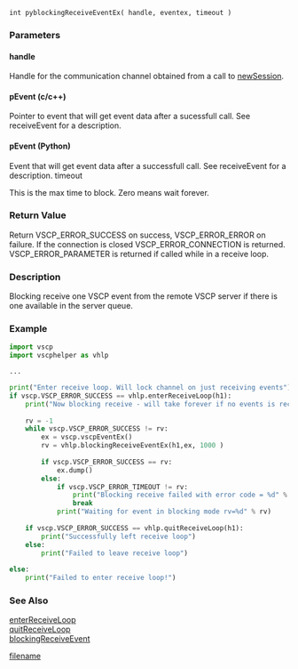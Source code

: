 

```clike
int pyblockingReceiveEventEx( handle, eventex, timeout )
```

### Parameters

#### handle
Handle for the communication channel obtained from a call to [newSession](newsession.md).

#### pEvent (c/c++)
Pointer to event that will get event data after a sucessfull call. See receiveEvent for a description.

#### pEvent (Python)
Event that will get event data after a successfull call. See receiveEvent for a description.
timeout

This is the max time to block. Zero means wait forever.


### Return Value
Return VSCP_ERROR_SUCCESS on success, VSCP_ERROR_ERROR on failure. If the connection is closed VSCP_ERROR_CONNECTION is returned. VSCP_ERROR_PARAMETER is returned if called while in a receive loop. 

### Description
Blocking receive one VSCP event from the remote VSCP server if there is one available in the server queue. 


### Example

```python
import vscp
import vscphelper as vhlp

...

print("Enter receive loop. Will lock channel on just receiving events")
if vscp.VSCP_ERROR_SUCCESS == vhlp.enterReceiveLoop(h1):
    print("Now blocking receive - will take forever if no events is received")
 
    rv = -1
    while vscp.VSCP_ERROR_SUCCESS != rv:
        ex = vscp.vscpEventEx()
        rv = vhlp.blockingReceiveEventEx(h1,ex, 1000 )
 
        if vscp.VSCP_ERROR_SUCCESS == rv: 
            ex.dump()
        else:
            if vscp.VSCP_ERROR_TIMEOUT != rv:
                print("Blocking receive failed with error code = %d" % rv)
                break
            print("Waiting for event in blocking mode rv=%d" % rv)
 
    if vscp.VSCP_ERROR_SUCCESS == vhlp.quitReceiveLoop(h1):
        print("Successfully left receive loop")
    else:
        print("Failed to leave receive loop")
 
else:    
    print("Failed to enter receive loop!")
```

### See Also
[enterReceiveLoop](enterreceiveloop.md)   
[quitReceiveLoop](quitreceiveloop.md)   
[blockingReceiveEvent](blockingreceiveevent.md)



[filename](./bottom_copyright.md ':include')
